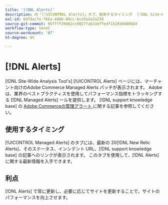 ```yaml
---
title: '[!DNL Alerts]'
description: の「[!UICONTROL Alerts]」タブ、使用するタイミング  [!DNL Site-Wide Analysis Tool] およびその利点について説明します。
exl-id: 0d7dacfe-f66a-440b-89cc-bce5eda2a230
source-git-commit: 95ffff39d82cc9027fa633dffedf15193040802d
workflow-type: tm+mt
source-wordcount: '87'
ht-degree: 0%

---
```


# [!DNL Alerts]

[!DNL Site-Wide Analysis Tool's] [!UICONTROL Alerts] ページには、マーチャント向けのAdobe Commerce Managed Alerts パッチが表示されます。 Adobeは、業界のベストプラクティスを使用してパフォーマンス指標をトラッキングする [!DNL Managed Alerts] ールを提供します。 [!DNL support knowledge base] の [Adobe Commerceの管理アラート ](https://support.magento.com/hc/en-us/articles/360045806832-Managed-alerts-for-Adobe-Commerce) に関する記事を参照してください。

## 使用するタイミング

[!UICONTROL Managed Alerts] のタブには、最新の 20[!DNL New Relic Alerts]、そのステータス、インシデント URL、[!DNL support knowledge base] の記事へのリンクが表示されます。 このタブを使用して、[!DNL Alerts] に関する最新情報を入手できます。

## 利点

[!DNL Alerts] で常に更新し、必要に応じてサイトを更新することで、サイトのパフォーマンスを向上させます。
